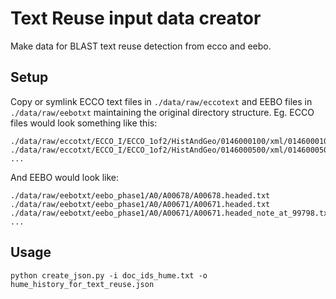 # Text Reuse input data creator

Make data for BLAST text reuse detection from ecco and eebo. 

## Setup

Copy or symlink ECCO text files in `./data/raw/eccotext` and EEBO files in `./data/raw/eebotxt` maintaining the original directory structure. Eg. ECCO files would look something like this:
```
./data/raw/eccotxt/ECCO_I/ECCO_1of2/HistAndGeo/0146000100/xml/0146000100.txt
./data/raw/eccotxt/ECCO_I/ECCO_1of2/HistAndGeo/0146000500/xml/0146000500.txt
...
```

And EEBO would look like:

```
./data/raw/eebotxt/eebo_phase1/A0/A00678/A00678.headed.txt
./data/raw/eebotxt/eebo_phase1/A0/A00671/A00671.headed.txt
./data/raw/eebotxt/eebo_phase1/A0/A00671/A00671.headed_note_at_99798.txt
...
```

## Usage

`python create_json.py -i doc_ids_hume.txt -o hume_history_for_text_reuse.json`
